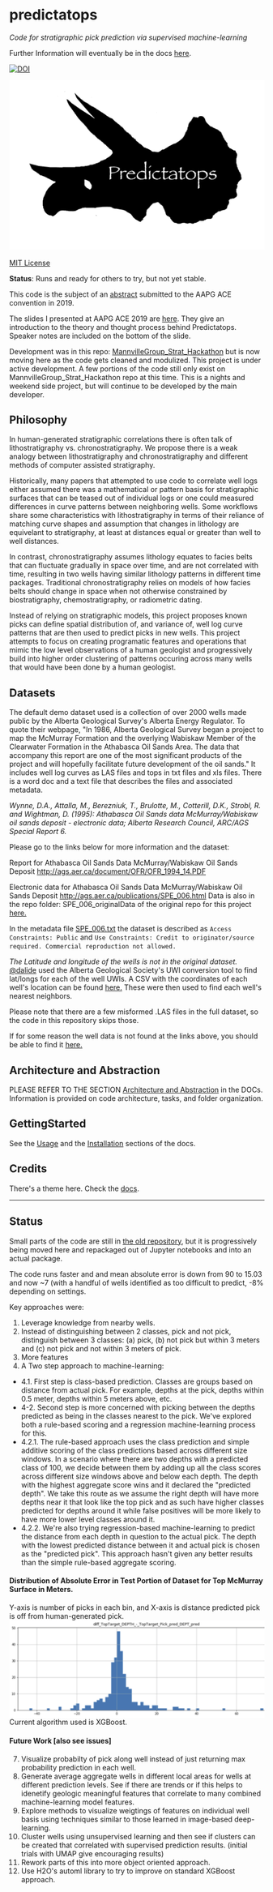 # predictatops

_Code for stratigraphic pick prediction via supervised machine-learning_

Further Information will eventually be in the docs <a href="https://justingosses.github.io/predictatops/html/index.html">here</a>.

[![DOI](https://zenodo.org/badge/151658252.svg)](https://zenodo.org/badge/latestdoi/151658252)

<a title="Triceratops logo based on MathKnight based on photo by Nicholas R. Longrich and Daniel J. Field [CC BY-SA 4.0 (https://creativecommons.org/licenses/by-sa/4.0)], via Wikimedia Commons" href="https://commons.wikimedia.org/wiki/File:Yale-Peabody-Triceratops-004Trp.png"><img width="512" alt="Yale-Peabody-Triceratops-004Trp" src="docs/Yale-Peabody-Triceratops-004Trp.png"></a>

<a href="https://github.com/JustinGOSSES/predictatops/blob/master/LICENSE">MIT License</a>

<b>Status</b>: Runs and ready for others to try, but not yet stable. 

This code is the subject of an <a href="https://github.com/JustinGOSSES/predictatops/blob/master/AAPG_Abstract_2019ACE.md">abstract</a> submitted to the AAPG ACE convention in 2019. 

The slides I presented at AAPG ACE 2019 are <a href="https://1drv.ms/p/s!Ah1GtGqFjQIMlkkCTh5OaBGSYXLp"> here</a>. They give an introduction to the theory and thought process behind Predictatops. Speaker notes are included on the bottom of the slide.

Development was in this repo: <a href="https://github.com/JustinGOSSES/MannvilleGroup_Strat_Hackathon">MannvilleGroup_Strat_Hackathon</a> but is now moving here as the code gets cleaned and modulized. This project is under active development. A few portions of the code still only exist on MannvilleGroup_Strat_Hackathon repo at this time. This is a nights and weekend side project, but will continue to be developed by the main developer.

Philosophy
-------

In human-generated stratigraphic correlations there is often talk of lithostratigraphy vs. chronostratigraphy. We propose there is a weak analogy between lithostratigraphy and chronostratigraphy and different methods of computer assisted stratigraphy. 

Historically, many papers that attempted to use code to correlate well logs either assumed there was a mathematical or pattern basis for stratigraphic surfaces that can be teased out of individual logs or one could measured differences in curve patterns between neighboring wells. Some workflows share some characteristics with lithostratigraphy in terms of their reliance of matching curve shapes and assumption that changes in lithology are equivelant to stratigraphy, at least at distances equal or greater than well to well distances. 

In contrast, chronostratigraphy assumes lithology equates to facies belts that can fluctuate gradually in space over time, and are not correlated with time, resulting in two wells having similar lithology patterns in different time packages. Traditional chronostratigraphy relies on models of how facies belts should change in space when not otherwise constrained by biostratigraphy, chemostratigraphy, or radiometric dating. 

Instead of relying on stratigraphic models, this project proposes known picks can define spatial distribution of, and variance of, well log curve patterns that are then used to predict picks in new wells. This project attempts to focus on creating programatic features and operations that mimic the low level observations of a human geologist and progressively build into higher order clustering of patterns occuring across many wells that would have been done by a human geologist.

Datasets
-------
The default demo dataset used is a collection of over 2000 wells made public by the Alberta Geological Survey's Alberta Energy Regulator. To quote their webpage, "In 1986, Alberta Geological Survey began a project to map the McMurray Formation and the overlying Wabiskaw Member of the Clearwater Formation in the Athabasca Oil Sands Area. The data that accompany this report are one of the most significant products of the project and will hopefully facilitate future development of the oil sands." It includes well log curves as LAS files and tops in txt files and xls files. There is a word doc and a text file that describes the files and associated metadata. 

_Wynne, D.A., Attalla, M., Berezniuk, T., Brulotte, M., Cotterill, D.K., Strobl, R. and Wightman, D. (1995): Athabasca Oil Sands data McMurray/Wabiskaw oil sands deposit - electronic data; Alberta Research Council, ARC/AGS Special Report 6._

Please go to the links below for more information and the dataset:

Report for Athabasca Oil Sands Data McMurray/Wabiskaw Oil Sands Deposit http://ags.aer.ca/document/OFR/OFR_1994_14.PDF

Electronic data for Athabasca Oil Sands Data McMurray/Wabiskaw Oil Sands Deposit http://ags.aer.ca/publications/SPE_006.html Data is also in the repo folder: SPE_006_originalData of the original repo for this project <a href="https://github.com/JustinGOSSES/MannvilleGroup_Strat_Hackathon/tree/master/SPE_006_originalData">here.</a>

In the metadata file <a href="https://github.com/JustinGOSSES/MannvilleGroup_Strat_Hackathon/blob/master/SPE_006_originalData/Metadata/SPE_006.txt">SPE_006.txt</a> the dataset is described as `Access Constraints: Public` and `Use Constraints: Credit to originator/source required. Commercial reproduction not allowed.`

_The Latitude and longitude of the wells is not in the original dataset._ <a href="https://github.com/dalide">@dalide<a> used the Alberta Geological Society's UWI conversion tool to find lat/longs for each of the well UWIs. A CSV with the coordinates of each well's location can be found <a href="https://github.com/JustinGOSSES/MannvilleGroup_Strat_Hackathon/blob/master/well_lat_lng.csv">here.</a> These were then used to find each well's nearest neighbors.

Please note that there are a few misformed .LAS files in the full dataset, so the code in this repository skips those.

If for some reason the well data is not found at the links above, you should be able to find it <a href="https://github.com/JustinGOSSES/MannvilleGroup_Strat_Hackathon/tree/master/SPE_006_originalData">here.</a>


Architecture and Abstraction
-------
PLEASE REFER TO THE SECTION <a href="https://justingosses.github.io/predictatops/html/readme.html#architecture-and-abstraction">Architecture and Abstraction</a> in the DOCs. Information is provided on code architecture, tasks, and folder organization.


GettingStarted
-------
See the <a href="https://justingosses.github.io/predictatops/html/usage.html">Usage</a> and the <a href="https://justingosses.github.io/predictatops/html/installation.html">Installation</a> sections of the docs.


Credits
-------
There's a theme here. Check the <a href="https://justingosses.github.io/predictatops/html/authors.html">docs</a>.

______________________________
## Status

Small parts of the code are still in <a href="https://github.com/JustinGOSSES/MannvilleGroup_Strat_Hackathon">the old repository</a>, but it is progressively being moved here and repackaged out of Jupyter notebooks and into an actual package.

The code runs faster and and mean absolute error is down from 90 to 15.03 and now ~7 (with a handful of wells identified as too difficult to predict, -8% depending on settings. 

Key approaches were:
1. Leverage knowledge from nearby wells.
2. Instead of distinguishing between 2 classes, pick and not pick, distinguish between 3 classes: (a) pick, (b) not pick but within 3 meters and (c) not pick and not within 3 meters of pick.
3. More features
4. A Two step approach to machine-learning: 

- 4.1. First step is class-based prediction. Classes are groups based on distance from actual pick. For example, depths at the pick, depths within 0.5 meter, depths within 5 meters above, etc. 
- 4-2. Second step is more concerned with picking between the depths predicted as being in the classes nearest to the pick. We've explored both a rule-based scoring and a regression machine-learning process for this. 
- 4.2.1. The rule-based approach uses the class prediction and simple additive scoring of the class predictions based across different size windows. In a scenario where there are two depths with a predicted class of 100, we decide between them by adding up all the class scores across different size windows above and below each depth. The depth with the highest aggregate score wins  and it declared the "predicted depth". We take this route as we assume the right depth will have more depths near it that look like the top pick and as such have higher classes predicted for depths around it while false positives will be more likely to have more lower level classes around it.
- 4.2.2. We're also trying regression-based machine-learning to predict the distance from each depth in question to the actual pick. The depth with the lowest predicted distance between it and actual pick is chosen as the "predicted pick". This approach hasn't given any better results than the simple rule-based aggregate scoring.
 

#### Distribution of Absolute Error in Test Portion of Dataset for Top McMurray Surface in Meters. 
Y-axis is number of picks in each bin, and X-axis is distance predicted pick is off from human-generated pick.
<img src="docs/images/Histogram_Error_predictatops_6.6_vA.png"
     alt="image of current_errors_TopMcMr_20190517"
     style="float: left; margin-right: 25px;" />

Current algorithm used is XGBoost.

#### Future Work [also see issues]
7. Visualize probabilty of pick along well instead of just returning max probability prediction in each well. 
8. Generate average aggregate wells in different local areas for wells at different prediction levels. See if there are trends or if this helps to idenetify geologic meaningful features that correlate to many combined machine-learning model features. 
9. Explore methods to visualize weigtings of features on individual well basis using techniques similar to those learned in image-based deep-learning. 
10. Cluster wells using unsupervised learning and then see if clusters can be created that correlated with supervised prediction results. (initial trials with UMAP give encouraging results)
11. Rework parts of this into more object oriented approach.
12. Use H2O's automl library to try to improve on standard XGBoost approach.
